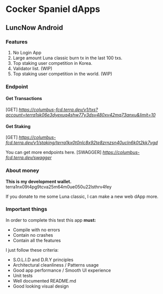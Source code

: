 # Cocker Spaniel dApps
## LuncNow Android

### Features
1. No Login App
2. Large amount Luna classic burn tx in the last 100 txs.
3. Top staking user competition in Korea.
4. Validator list. (WIP)
5. Top staking user competition in the world. (WIP)

### Endpoint
#### Get Transactions
[GET] *https://columbus-fcd.terra.dev/v1/txs?account=terra1sk06e3dyexuq4shw77y3dsv480xv42mq73anxu&limit=10*
#### Get Staking
[GET] *https://columbus-fcd.terra.dev/v1/staking/terra1kx0t0nlc8x92te8zrnzsn40ucln6k0t2kk7vgd*

You can get more endpoints here.
[SWAGGER] *https://columbus-fcd.terra.dev/swagger*

### About money
**This is my development wallet.**
terra1nx09t4pg9tcva25m64m0ue050u22lsthrv4fey

If you donate to me some Luna classic, I can make a new web dApp more.

### Important things
In order to complete this test this app **must:**
- Compile with no errors
- Contain no crashes
- Contain all the features
   
I just follow these criteria:
- S.O.L.I.D and D.R.Y principles
- Architectural cleanliness / Patterns usage
- Good app performance / Smooth UI experience
- Unit tests
- Well documented README.md
- Good looking visual design
